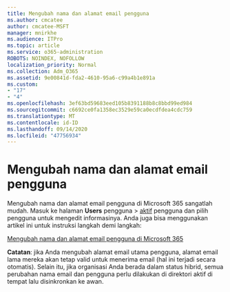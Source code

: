 ```yaml
---
title: Mengubah nama dan alamat email pengguna
ms.author: cmcatee
author: cmcatee-MSFT
manager: mnirkhe
ms.audience: ITPro
ms.topic: article
ms.service: o365-administration
ROBOTS: NOINDEX, NOFOLLOW
localization_priority: Normal
ms.collection: Adm_O365
ms.assetid: 9e00841d-fda2-4610-95a6-c99a4b1e891a
ms.custom:
- "17"
- "4"
ms.openlocfilehash: 3ef63bd59683eed105b8391188b8c8bbd99ed984
ms.sourcegitcommit: c6692ce0fa1358ec3529e59ca0ecdfdea4cdc759
ms.translationtype: MT
ms.contentlocale: id-ID
ms.lasthandoff: 09/14/2020
ms.locfileid: "47756934"
---
```

# <a name="change-a-users-name-and-email-address"></a>Mengubah nama dan alamat email pengguna

Mengubah nama dan alamat email pengguna di Microsoft 365 sangatlah mudah. Masuk ke halaman **Users** pengguna \> [aktif](https://go.microsoft.com/fwlink/p/?linkid=834822) pengguna dan pilih pengguna untuk mengedit informasinya. Anda juga bisa menggunakan artikel ini untuk instruksi langkah demi langkah:
  
[Mengubah nama dan alamat email pengguna di Microsoft 365](https://docs.microsoft.com/microsoft-365/admin/add-users/change-a-user-name-and-email-address)
  
 **Catatan**: jika Anda mengubah alamat email utama pengguna, alamat email lama mereka akan tetap valid untuk menerima email (hal ini terjadi secara otomatis). Selain itu, jika organisasi Anda berada dalam status hibrid, semua perubahan nama email dan pengguna perlu dilakukan di direktori aktif di tempat lalu disinkronkan ke awan.